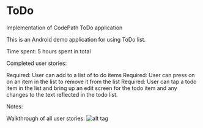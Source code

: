 # ToDo
Implementation of CodePath ToDo application

This is an Android demo application for using ToDo list.

Time spent: 5 hours spent in total

Completed user stories:

 Required: User can add to a list of to do items
 Required: User can press on on an item in the list to remove it from the list
 Required: User can tap a todo item in the list and bring up an edit screen for the todo item and any changes to the text reflected in the todo list.  
 
Notes:

Walkthrough of all user stories:
![alt tag](ttps://github.com/wcwang07/ToDo/blob/master/ToDoWalkThrough.gif)
